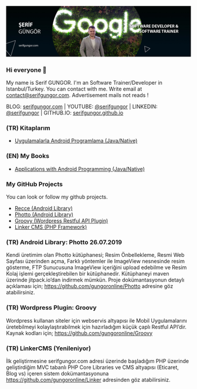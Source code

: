 <img src="sgungor.jpg" />

### Hi everyone 👋
My name is Serif GUNGOR. I'm an Software Trainer/Developer in Istanbul/Turkey. You can contact with me. Write email at <a href="mailto:contact@serifgungor.com">contact@serifgungor.com</a>. Advertisement mails not reads !

BLOG: <a href="https://serifgungor.com">serifgungor.com</a> | YOUTUBE: <a href="https://youtube.com/user/serifgungor">@serifgungor</a> | LINKEDIN: <a href="https://tr.linkedin.com/in/serifgungor">@serifgungor</a> | GITHUB.IO: <a href="https://serifgungor.github.io">serifgungor.github.io</a>

### (TR) Kitaplarım
- <a href="https://www.seckin.com.tr/kitap/141824244">Uygulamalarla Android Programlama (Java/Native)</a>

### (EN) My Books
- <a href="https://www.seckin.com.tr/kitap/141824244">Applications with Android Programming (Java/Native) </a>

### My GitHub Projects
You can look or follow my github projects.
- <a href="https://github.com/gungoronline/Recce">Recce (Android Library)</a>
- <a href="https://github.com/gungoronline/Photto">Photto (Android Library)</a>
- <a href="https://github.com/gungoronline/Groovy">Groovy (Wordpress Restful API Plugin)</a>
- <a href="https://github.com/gungoronline/Linker">Linker CMS (PHP Framework)</a>

### (TR) Android Library: Photto	26.07.2019
Kendi üretimim olan Photto kütüphanesi; Resim Önbellekleme, Resmi Web Sayfası üzerinden açma, Farklı yöntemler ile ImageView nesnesinde resim gösterme, FTP Sunucusuna ImageView içeriğini upload edebilme ve Resim Kolaj işlemi gerçekleştirebilen bir kütüphanedir. Kütüphaneyi maven üzerinde jitpack.io’dan indirmek mümkün. Proje dokümantasyonun detaylı açıklaması için; https://github.com/gungoronline/Photto adresine göz atabilirsiniz. 

### (TR) Wordpress Plugin: Groovy			
Wordpress kullanan siteler için webservis altyapısı ile Mobil Uygulamalarını üretebilmeyi kolaylaştırabilmek için hazırladığım küçük çaplı Restful API’dir. Kaynak kodları için; https://github.com/gungoronline/Groovy

### (TR) LinkerCMS (Yenileniyor)
İlk geliştirmesine serifgungor.com adresi üzerinde başladığım PHP üzerinde geliştirdiğim MVC tabanlı PHP Core Libraries ve CMS altyapısı (Eticaret, Blog vs) içeren sistem dokümantasyonuna https://github.com/gungoronline/Linker adresinden göz atabilirsiniz.

<!--
**serifgungor/serifgungor** is a ✨ _special_ ✨ repository because its `README.md` (this file) appears on your GitHub profile.

Here are some ideas to get you started:

- 🔭 I’m currently working on ...
- 🌱 I’m currently learning ...
- 👯 I’m looking to collaborate on ...
- 🤔 I’m looking for help with ...
- 💬 Ask me about ...
- 📫 How to reach me: ...
- 😄 Pronouns: ...
- ⚡ Fun fact: ...
-->
